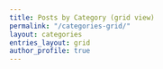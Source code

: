```yaml
---
title: Posts by Category (grid view)
permalink: "/categories-grid/"
layout: categories
entries_layout: grid
author_profile: true
---
```


